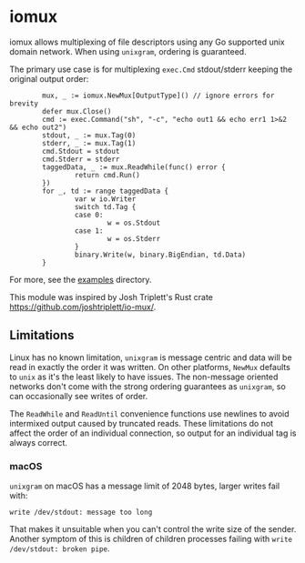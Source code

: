 # iomux

iomux allows multiplexing of file descriptors using any Go supported unix domain network. When using `unixgram`, ordering is guaranteed.

The primary use case is for multiplexing `exec.Cmd` stdout/stderr keeping the original output order:

```
        mux, _ := iomux.NewMux[OutputType]() // ignore errors for brevity
        defer mux.Close()
        cmd := exec.Command("sh", "-c", "echo out1 && echo err1 1>&2 && echo out2")
        stdout, _ := mux.Tag(0)
        stderr, _ := mux.Tag(1)
        cmd.Stdout = stdout
        cmd.Stderr = stderr
        taggedData, _ := mux.ReadWhile(func() error {
                return cmd.Run()
        })
        for _, td := range taggedData {
                var w io.Writer
                switch td.Tag {
                case 0:
                        w = os.Stdout
                case 1:
                        w = os.Stderr
                }
                binary.Write(w, binary.BigEndian, td.Data)
        }
```

For more, see the [examples](examples) directory.

This module was inspired by Josh Triplett's Rust crate https://github.com/joshtriplett/io-mux/.

## Limitations

Linux has no known limitation, `unixgram` is message centric and data will be read in exactly the order it was written. On other platforms, `NewMux` defaults to `unix` as it's the least likely to have issues. The non-message oriented networks don't come with the strong ordering guarantees as `unixgram`, so can occasionally see writes of order. 

The `ReadWhile` and `ReadUntil` convenience functions use newlines to avoid intermixed output caused by truncated reads. These limitations do not affect the order of an individual connection, so output for an individual tag is always correct.

### macOS

`unixgram` on macOS has a message limit of 2048 bytes, larger writes fail with:
```
write /dev/stdout: message too long
```

That makes it unsuitable when you can't control the write size of the sender. Another symptom of this is children of children processes failing with `write /dev/stdout: broken pipe`.

